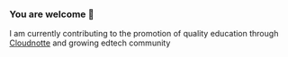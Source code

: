 ### You are welcome 👋

I am currently contributing to the promotion of quality education through <a href="www.cloudnotte.com">Cloudnotte</a> and growing edtech community
